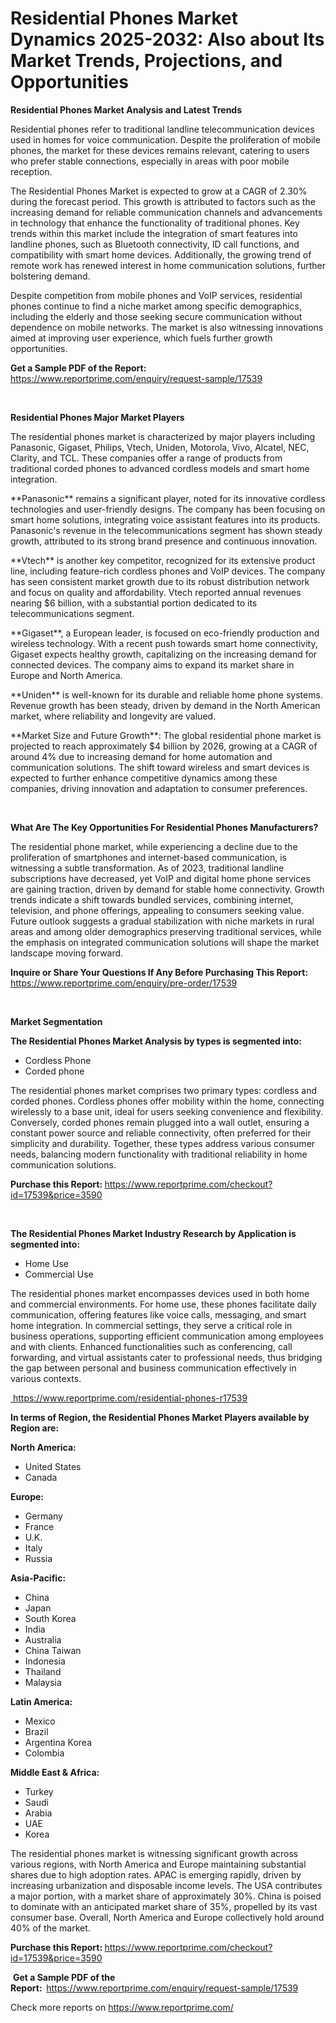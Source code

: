 <p><h1>Residential Phones Market Dynamics 2025-2032: Also about Its Market Trends, Projections, and Opportunities</h1></p><p><strong>Residential Phones Market Analysis and Latest Trends</strong></p>
<p><p>Residential phones refer to traditional landline telecommunication devices used in homes for voice communication. Despite the proliferation of mobile phones, the market for these devices remains relevant, catering to users who prefer stable connections, especially in areas with poor mobile reception. </p><p>The Residential Phones Market is expected to grow at a CAGR of 2.30% during the forecast period. This growth is attributed to factors such as the increasing demand for reliable communication channels and advancements in technology that enhance the functionality of traditional phones. Key trends within this market include the integration of smart features into landline phones, such as Bluetooth connectivity, ID call functions, and compatibility with smart home devices. Additionally, the growing trend of remote work has renewed interest in home communication solutions, further bolstering demand. </p><p>Despite competition from mobile phones and VoIP services, residential phones continue to find a niche market among specific demographics, including the elderly and those seeking secure communication without dependence on mobile networks. The market is also witnessing innovations aimed at improving user experience, which fuels further growth opportunities.</p></p>
<p><strong>Get a Sample PDF of the Report:&nbsp;</strong> <a href="https://www.reportprime.com/enquiry/request-sample/17539?utm_campaign=2999&utm_medium=2&utm_source=Github&utm_content=ia&utm_term=18032025&utm_id=residential-phones">https://www.reportprime.com/enquiry/request-sample/17539</a></p>
<p>&nbsp;</p>
<p><strong>Residential Phones Major Market Players</strong></p>
<p><p>The residential phones market is characterized by major players including Panasonic, Gigaset, Philips, Vtech, Uniden, Motorola, Vivo, Alcatel, NEC, Clarity, and TCL. These companies offer a range of products from traditional corded phones to advanced cordless models and smart home integration.</p><p>**Panasonic** remains a significant player, noted for its innovative cordless technologies and user-friendly designs. The company has been focusing on smart home solutions, integrating voice assistant features into its products. Panasonic's revenue in the telecommunications segment has shown steady growth, attributed to its strong brand presence and continuous innovation.</p><p>**Vtech** is another key competitor, recognized for its extensive product line, including feature-rich cordless phones and VoIP devices. The company has seen consistent market growth due to its robust distribution network and focus on quality and affordability. Vtech reported annual revenues nearing $6 billion, with a substantial portion dedicated to its telecommunications segment.</p><p>**Gigaset**, a European leader, is focused on eco-friendly production and wireless technology. With a recent push towards smart home connectivity, Gigaset expects healthy growth, capitalizing on the increasing demand for connected devices. The company aims to expand its market share in Europe and North America.</p><p>**Uniden** is well-known for its durable and reliable home phone systems. Revenue growth has been steady, driven by demand in the North American market, where reliability and longevity are valued.</p><p>**Market Size and Future Growth**: The global residential phone market is projected to reach approximately $4 billion by 2026, growing at a CAGR of around 4% due to increasing demand for home automation and communication solutions. The shift toward wireless and smart devices is expected to further enhance competitive dynamics among these companies, driving innovation and adaptation to consumer preferences.</p></p>
<p>&nbsp;</p>
<p><strong>What Are The Key Opportunities For Residential Phones Manufacturers?</strong></p>
<p><p>The residential phone market, while experiencing a decline due to the proliferation of smartphones and internet-based communication, is witnessing a subtle transformation. As of 2023, traditional landline subscriptions have decreased, yet VoIP and digital home phone services are gaining traction, driven by demand for stable home connectivity. Growth trends indicate a shift towards bundled services, combining internet, television, and phone offerings, appealing to consumers seeking value. Future outlook suggests a gradual stabilization with niche markets in rural areas and among older demographics preserving traditional services, while the emphasis on integrated communication solutions will shape the market landscape moving forward.</p></p>
<p><strong>Inquire or Share Your Questions If Any Before Purchasing This Report:</strong> <a href="https://www.reportprime.com/enquiry/pre-order/17539?utm_campaign=2999&utm_medium=2&utm_source=Github&utm_content=ia&utm_term=18032025&utm_id=residential-phones">https://www.reportprime.com/enquiry/pre-order/17539</a></p>
<p>&nbsp;</p>
<p><strong>Market Segmentation</strong></p>
<p><strong>The Residential Phones Market Analysis by types is segmented into:</strong></p>
<p><ul><li>Cordless Phone</li><li>Corded phone</li></ul></p>
<p><p>The residential phones market comprises two primary types: cordless and corded phones. Cordless phones offer mobility within the home, connecting wirelessly to a base unit, ideal for users seeking convenience and flexibility. Conversely, corded phones remain plugged into a wall outlet, ensuring a constant power source and reliable connectivity, often preferred for their simplicity and durability. Together, these types address various consumer needs, balancing modern functionality with traditional reliability in home communication solutions.</p></p>
<p><strong>Purchase this Report:&nbsp;</strong><a href="https://www.reportprime.com/checkout?id=17539&price=3590&utm_campaign=2999&utm_medium=2&utm_source=Github&utm_content=ia&utm_term=18032025&utm_id=residential-phones">https://www.reportprime.com/checkout?id=17539&price=3590</a></p>
<p>&nbsp;</p>
<p><strong>The Residential Phones Market Industry Research by Application is segmented into:</strong></p>
<p><ul><li>Home Use</li><li>Commercial Use</li></ul></p>
<p><p>The residential phones market encompasses devices used in both home and commercial environments. For home use, these phones facilitate daily communication, offering features like voice calls, messaging, and smart home integration. In commercial settings, they serve a critical role in business operations, supporting efficient communication among employees and with clients. Enhanced functionalities such as conferencing, call forwarding, and virtual assistants cater to professional needs, thus bridging the gap between personal and business communication effectively in various contexts.</p></p>
<p><a href="https://www.reportprime.com/residential-phones-r17539?utm_campaign=2999&utm_medium=2&utm_source=Github&utm_content=ia&utm_term=18032025&utm_id=residential-phones">&nbsp;https://www.reportprime.com/residential-phones-r17539</a></p>
<p><strong>In terms of Region, the Residential Phones Market Players available by Region are:</strong></p>
<p>
    <p> <strong> North America: </strong>
        <ul>
            <li>United States</li>
            <li>Canada</li>
        </ul>
        </p> 
    <p> <strong> Europe: </strong>
        <ul>
            <li>Germany</li>
            <li>France</li>
            <li>U.K.</li>
            <li>Italy</li>
            <li>Russia</li>
        </ul>
        </p> 
    <p> <strong> Asia-Pacific: </strong>
        <ul>
            <li>China</li>
            <li>Japan</li>
            <li>South Korea</li>
            <li>India</li>
            <li>Australia</li>
            <li>China Taiwan</li>
            <li>Indonesia</li>
            <li>Thailand</li>
            <li>Malaysia</li>
        </ul>
        </p> 
    <p> <strong> Latin America: </strong>
        <ul>
            <li>Mexico</li>
            <li>Brazil</li>
            <li>Argentina Korea</li>
            <li>Colombia</li>
        </ul>
        </p> 
    <p> <strong> Middle East & Africa: </strong>
        <ul>
            <li>Turkey</li>
            <li>Saudi</li>
            <li>Arabia</li>
            <li>UAE</li>
            <li>Korea</li>
        </ul>
    </p>
    </p>
<p><p>The residential phones market is witnessing significant growth across various regions, with North America and Europe maintaining substantial shares due to high adoption rates. APAC is emerging rapidly, driven by increasing urbanization and disposable income levels. The USA contributes a major portion, with a market share of approximately 30%. China is poised to dominate with an anticipated market share of 35%, propelled by its vast consumer base. Overall, North America and Europe collectively hold around 40% of the market.</p></p>
<p><strong>Purchase this Report: </strong><a href="https://www.reportprime.com/checkout?id=17539&price=3590&utm_campaign=2999&utm_medium=2&utm_source=Github&utm_content=ia&utm_term=18032025&utm_id=residential-phones">https://www.reportprime.com/checkout?id=17539&price=3590</a></p>
<p>&nbsp;<strong>Get a Sample PDF of the Report:&nbsp;&nbsp;</strong><a href="https://www.reportprime.com/enquiry/request-sample/17539?utm_campaign=2999&utm_medium=2&utm_source=Github&utm_content=ia&utm_term=18032025&utm_id=residential-phones">https://www.reportprime.com/enquiry/request-sample/17539</a></p>
<p><strong></strong></p>
<p>Check more reports on <a href="https://www.reportprime.com/?utm_campaign=2999&utm_medium=2&utm_source=Github&utm_content=ia&utm_term=18032025&utm_id=residential-phones">https://www.reportprime.com/</a></p>